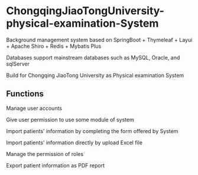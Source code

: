 # ChongqingJiaoTongUniversity-physical-examination-System

Background management system based on SpringBoot + Thymeleaf + Layui + Apache Shiro + Redis + Mybatis Plus

Databases support mainstream databases such as MySQL, Oracle, and sqlServer

Build for Chongqing JiaoTong University as Physical examination System

## Functions

Manage user accounts

Give user permission to use some module of system

Import patients' information by completing the form offered by System

Import patients' information directly by upload Excel file

Manage the permission of roles

Export patient information as PDF report
